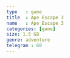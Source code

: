 ```yaml
---
type   : game
title  : Ape Escape 3
name   : Ape Escape 3
categories: [game]
size: 1.5 GB
genre: adventure
telegram : 68
---
```


